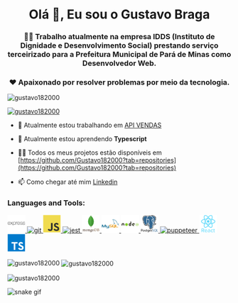 <h1 align="center">Olá 👋, Eu sou o Gustavo Braga</h1>
<h3 align="center">👩‍💻 Trabalho atualmente na empresa IDDS (Instituto de Dignidade e Desenvolvimento Social) prestando serviço terceirizado para a Prefeitura Municipal de Pará de Minas como Desenvolvedor Web.</h3>
<h3 align="center">❤ Apaixonado por resolver problemas por meio da tecnologia.</h3>

<p align="left"> <img src="https://komarev.com/ghpvc/?username=gustavo182000&label=Profile%20views&color=0e75b6&style=flat" alt="gustavo182000" /> </p>

<p align="left"> <a href="https://github.com/ryo-ma/github-profile-trophy"><img src="https://github-profile-trophy.vercel.app/?username=gustavo182000" alt="gustavo182000" /></a> </p>

- 🔭 Atualmente estou trabalhando em [API VENDAS](https://github.com/Gustavo182000/api-vendas)

- 🌱 Atualmente estou aprendendo **Typescript**

- 👨‍💻 Todos os meus projetos estão disponíveis em [https://github.com/Gustavo182000?tab=repositories](https://github.com/Gustavo182000?tab=repositories)

- 📫 Como chegar até mim [Linkedin](https://www.linkedin.com/in/gustavo-braga-7b54711aa/)

<p align="left">
</p>

<h3 align="left">Languages and Tools:</h3>
<p align="left"> <a href="https://expressjs.com" target="_blank" rel="noreferrer"> <img src="https://raw.githubusercontent.com/devicons/devicon/master/icons/express/express-original-wordmark.svg" alt="express" width="40" height="40"/> </a> <a href="https://git-scm.com/" target="_blank" rel="noreferrer"> <img src="https://www.vectorlogo.zone/logos/git-scm/git-scm-icon.svg" alt="git" width="40" height="40"/> </a> <a href="https://developer.mozilla.org/en-US/docs/Web/JavaScript" target="_blank" rel="noreferrer"> <img src="https://raw.githubusercontent.com/devicons/devicon/master/icons/javascript/javascript-original.svg" alt="javascript" width="40" height="40"/> </a> <a href="https://jestjs.io" target="_blank" rel="noreferrer"> <img src="https://www.vectorlogo.zone/logos/jestjsio/jestjsio-icon.svg" alt="jest" width="40" height="40"/> </a> <a href="https://www.mongodb.com/" target="_blank" rel="noreferrer"> <img src="https://raw.githubusercontent.com/devicons/devicon/master/icons/mongodb/mongodb-original-wordmark.svg" alt="mongodb" width="40" height="40"/> </a> <a href="https://www.mysql.com/" target="_blank" rel="noreferrer"> <img src="https://raw.githubusercontent.com/devicons/devicon/master/icons/mysql/mysql-original-wordmark.svg" alt="mysql" width="40" height="40"/> </a> <a href="https://nodejs.org" target="_blank" rel="noreferrer"> <img src="https://raw.githubusercontent.com/devicons/devicon/master/icons/nodejs/nodejs-original-wordmark.svg" alt="nodejs" width="40" height="40"/> </a> <a href="https://www.postgresql.org" target="_blank" rel="noreferrer"> <img src="https://raw.githubusercontent.com/devicons/devicon/master/icons/postgresql/postgresql-original-wordmark.svg" alt="postgresql" width="40" height="40"/> </a> <a href="https://github.com/puppeteer/puppeteer" target="_blank" rel="noreferrer"> <img src="https://www.vectorlogo.zone/logos/pptrdev/pptrdev-official.svg" alt="puppeteer" width="40" height="40"/> </a> <a href="https://reactjs.org/" target="_blank" rel="noreferrer"> <img src="https://raw.githubusercontent.com/devicons/devicon/master/icons/react/react-original-wordmark.svg" alt="react" width="40" height="40"/> </a> <a href="https://www.typescriptlang.org/" target="_blank" rel="noreferrer"> <img src="https://raw.githubusercontent.com/devicons/devicon/master/icons/typescript/typescript-original.svg" alt="typescript" width="40" height="40"/> </a> </p>

<p><img align="left" src="https://github-readme-stats.vercel.app/api/top-langs?username=gustavo182000&show_icons=true&locale=en&layout=compact" alt="gustavo182000" /></p>

<p>&nbsp;<img align="center" src="https://github-readme-stats.vercel.app/api?username=gustavo182000&show_icons=true&locale=en" alt="gustavo182000" /></p>

<p><img align="center" src="https://github-readme-streak-stats.herokuapp.com/?user=gustavo182000&" alt="gustavo182000" /></p>

![snake gif](https://github.com/YOUR_USERNAME/YOUR_USERNAME/blob/output/github-contribution-grid-snake.gif)
